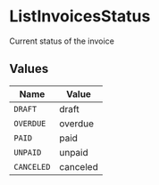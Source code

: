# ListInvoicesStatus

Current status of the invoice


## Values

| Name       | Value      |
| ---------- | ---------- |
| `DRAFT`    | draft      |
| `OVERDUE`  | overdue    |
| `PAID`     | paid       |
| `UNPAID`   | unpaid     |
| `CANCELED` | canceled   |